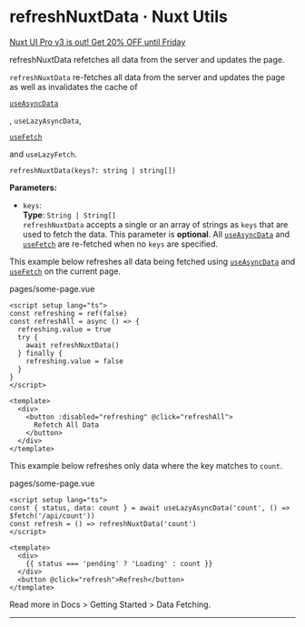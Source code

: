# refreshNuxtData · Nuxt Utils
[Nuxt UI Pro v3 is out! Get 20% OFF until Friday](https://ui.nuxt.com/pro/pricing)

refreshNuxtData refetches all data from the server and updates the page.

`refreshNuxtData` re-fetches all data from the server and updates the page as well as invalidates the cache of

[`useAsyncData`](https://nuxt.com/docs/api/composables/use-async-data)

, `useLazyAsyncData`,

[`useFetch`](https://nuxt.com/docs/api/composables/use-fetch)

and `useLazyFetch`.

```
refreshNuxtData(keys?: string | string[])

```


**Parameters:**

*   `keys`:  
    **Type**: `String | String[]`  
    `refreshNuxtData` accepts a single or an array of strings as `keys` that are used to fetch the data. This parameter is **optional**. All [`useAsyncData`](https://nuxt.com/docs/api/composables/use-async-data) and [`useFetch`](https://nuxt.com/docs/api/composables/use-fetch) are re-fetched when no `keys` are specified.

This example below refreshes all data being fetched using [`useAsyncData`](https://nuxt.com/docs/api/composables/use-async-data) and [`useFetch`](https://nuxt.com/docs/api/composables/use-fetch) on the current page.

pages/some-page.vue

```
<script setup lang="ts">
const refreshing = ref(false)
const refreshAll = async () => {
  refreshing.value = true
  try {
    await refreshNuxtData()
  } finally {
    refreshing.value = false
  }
}
</script>

<template>
  <div>
    <button :disabled="refreshing" @click="refreshAll">
      Refetch All Data
    </button>
  </div>
</template>

```


This example below refreshes only data where the key matches to `count`.

pages/some-page.vue

```
<script setup lang="ts">
const { status, data: count } = await useLazyAsyncData('count', () => $fetch('/api/count'))
const refresh = () => refreshNuxtData('count')
</script>

<template>
  <div>
    {{ status === 'pending' ? 'Loading' : count }}
  </div>
  <button @click="refresh">Refresh</button>
</template>

```


Read more in Docs > Getting Started > Data Fetching.

* * *